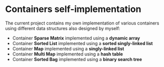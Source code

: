 # Containers self-implementation
The current project contains my own implementation of various containers using different data structures also designed by myself:
  * Container **Sparse Matrix** implemented using a **dynamic array**
  * Container **Sorted List** implemented using a **sorted singly-linked list**
  * Container **Map** implemented using a **singly-linked list**
  * Container **Multi Map** implemented using a **hash table**
  * Container **Sorted Bag** implemented using a **binary search tree**
